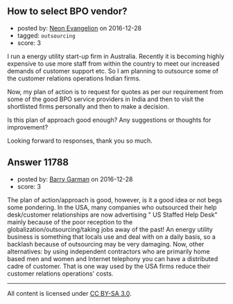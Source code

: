 ## How to select BPO vendor?

- posted by: [Neon Evangelion](https://stackexchange.com/users/9929891/neon-evangelion) on 2016-12-28
- tagged: `outsourcing`
- score: 3

I run a energy utility start-up firm in Australia. Recently it is becoming highly expensive to use more staff from within the country to meet our increased demands of customer support etc. So I am planning to outsource some of the customer relations operations Indian firms. 

Now, my plan of action is to request for quotes as per our requirement from some of the good BPO service providers in India and then to visit the shortlisted firms personally and then to make a decision.

Is this plan of approach good enough? Any suggestions or thoughts for improvement?

Looking forward to responses, thank you so much.



## Answer 11788

- posted by: [Barry Garman](https://stackexchange.com/users/9920142/barry-garman) on 2016-12-28
- score: 3

The plan of action/approach is good, however, is it a good idea or not begs some pondering.
In the USA, many companies who outsourced their help desk/customer relationships are now advertising " US Staffed Help Desk" mainly because of the poor reception to the globalization/outsourcing/taking jobs away of the past! 
An energy utility business is something that locals use and deal with on a daily basis, so a backlash because of outsourcing may be very damaging. Now, other alternatives: by using independent contractors who are primarily home based men and women and Internet telephony you can have a distributed cadre of customer. 
That is one way used by the USA firms reduce their customer relations operations' costs. 



---

All content is licensed under [CC BY-SA 3.0](https://creativecommons.org/licenses/by-sa/3.0/).
